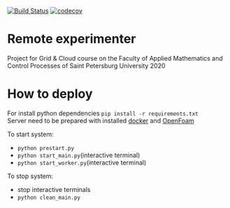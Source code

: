 [![Build Status](https://travis-ci.com/danila19991/OpenFoam-web-ui.svg?branch=master)](https://travis-ci.com/danila19991/OpenFoam-web-ui)
[![codecov](https://codecov.io/gh/danila19991/OpenFoam-web-ui/branch/master/graph/badge.svg)](https://codecov.io/gh/danila19991/OpenFoam-web-ui)
# Remote experimenter
Project for Grid & Cloud course on the Faculty of Applied Mathematics and Control Processes of Saint Petersburg University 2020

# How to deploy
For install python dependencies `pip install -r requirements.txt`  
Server need to be prepared with installed [docker](https://docs.docker.com/get-docker/) and [OpenFoam](https://openfoam.org/download/)

To start system:
 - `python prestart.py`
 - `python start_main.py`(interactive terminal)
 - `python start_worker.py`(interactive terminal)
 
To stop system:
 - stop interactive terminals
 - `python clean_main.py`